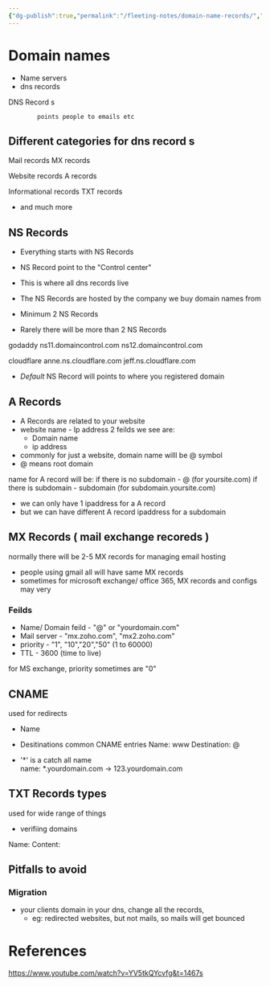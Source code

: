 ```yaml
---
{"dg-publish":true,"permalink":"/fleeting-notes/domain-name-records/","tags":["tech"]}
---
```


# Domain names

- Name servers
- dns records
	
DNS Record s
					
			points people to emails etc

## Different categories for dns record s

Mail records
MX records

Website records
A records

Informational records
TXT records

- and much more
## NS Records

- Everything starts with NS Records
- NS Record point to the "Control center"
- This is where all dns records live

- The NS Records are hosted by the company we buy domain names from

- Minimum 2 NS Records
- Rarely there will be more than 2 NS Records

godaddy
ns11.domaincontrol.com 
ns12.domaincontrol.com

cloudflare
anne.ns.cloudflare.com
jeff.ns.cloudflare.com

- *Default* NS Record will points to where you registered domain

## A Records

- A Records are related to your website
- website name - Ip address
2 feilds we see are:
	- Domain name
	- ip address
- commonly for just a website, domain name willl be @ symbol
- @ means root domain

name for A record will be:
if there is no subdomain - @ (for yoursite.com)
if there is subdomain - subdomain    (for subdomain.yoursite.com)


- we can only have 1 ipaddress for a A record
- but we can have different A record ipaddress for a subdomain

## MX Records ( mail exchange recoreds )

normally there will be 2-5 MX records for managing email hosting

- people using gmail all will have same MX records
- sometimes for microsoft exchange/ office 365, MX records and configs may very

### Feilds
- Name/ Domain feild - "@" or "yourdomain.com"
- Mail server - "mx.zoho.com", "mx2.zoho.com"
- priority - "1", "10","20","50" (1 to 60000)
- TTL - 3600 (time to live)


for MS exchange, priority sometimes are "0"

## CNAME
used for redirects

- Name
- Desitinations
common CNAME entries
Name: www
Destination: @

- '\*' is a catch all name  
name: \*.yourdomain.com -> 123.yourdomain.com

##  TXT Records types

used for wide range of things
- verifiing domains

Name:
Content:

## Pitfalls to avoid
### Migration
- your clients domain in your dns, change all the records,
	- eg: redirected websites, but not mails, so mails will get bounced 



# References
https://www.youtube.com/watch?v=YV5tkQYcvfg&t=1467s











